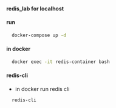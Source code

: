 #### redis_lab for localhost

#### run
```bash
  docker-compose up -d
```

#### in docker
```bash
  docker exec -it redis-container bash
```

#### redis-cli
- in docker run redis cli
```bash
  redis-cli
```
